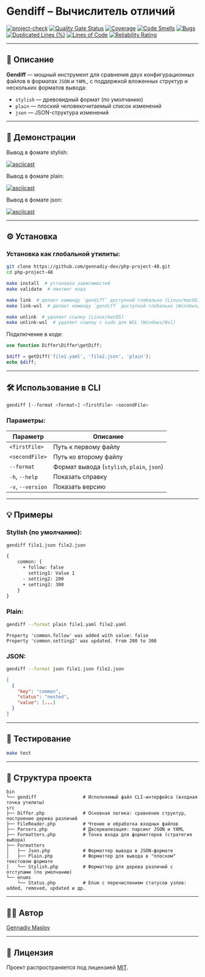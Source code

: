 # Gendiff – Вычислитель отличий

[![project-check](https://github.com/StandAlone404/php-project-48/actions/workflows/project-check.yml/badge.svg)](https://github.com/StandAlone404/php-project-48/actions/workflows/project-check.yml)
[![Quality Gate Status](https://sonarcloud.io/api/project_badges/measure?project=php-project-48&metric=alert_status)](https://sonarcloud.io/summary/new_code?id=php-project-48)
[![Coverage](https://sonarcloud.io/api/project_badges/measure?project=php-project-48&metric=coverage)](https://sonarcloud.io/summary/new_code?id=php-project-48)
[![Code Smells](https://sonarcloud.io/api/project_badges/measure?project=php-project-48&metric=code_smells)](https://sonarcloud.io/summary/new_code?id=php-project-48)
[![Bugs](https://sonarcloud.io/api/project_badges/measure?project=php-project-48&metric=bugs)](https://sonarcloud.io/summary/new_code?id=php-project-48)
[![Duplicated Lines (%)](https://sonarcloud.io/api/project_badges/measure?project=php-project-48&metric=duplicated_lines_density)](https://sonarcloud.io/summary/new_code?id=php-project-48)
[![Lines of Code](https://sonarcloud.io/api/project_badges/measure?project=php-project-48&metric=ncloc)](https://sonarcloud.io/summary/new_code?id=php-project-48)
[![Reliability Rating](https://sonarcloud.io/api/project_badges/measure?project=php-project-48&metric=reliability_rating)](https://sonarcloud.io/summary/new_code?id=php-project-48)

---

## 📖 Описание

**Gendiff** — мощный инструмент для сравнения двух конфигурационных файлов в форматах `JSON` и `YAML`, с поддержкой вложенных структур и нескольких форматов вывода:

- `stylish` — древовидный формат (по умолчанию)
- `plain` — плоский человекочитаемый список изменений
- `json` — JSON-структура изменений

---

## 🎥 Демонстрации

Вывод в фомате stylish:

[![asciicast](https://asciinema.org/a/M5kRht39FKYV6LoFjISj92MKx.svg)](https://asciinema.org/a/M5kRht39FKYV6LoFjISj92MKx)

Вывод в фомате plain:

[![asciicast](https://asciinema.org/a/4hbI80NvSL7V521rtA02bTtMu.svg)](https://asciinema.org/a/4hbI80NvSL7V521rtA02bTtMu)

Вывод в фомате json:

[![asciicast](https://asciinema.org/a/SS6mt3J75lanThzt8WArdSXpq.svg)](https://asciinema.org/a/SS6mt3J75lanThzt8WArdSXpq)

---

## ⚙️ Установка

### Установка как глобальной утилиты:

```bash
git clone https://github.com/gennadiy-dev/php-project-48.git
cd php-project-48

make install  # установка зависимостей
make validate  # линтинг кода

make link  # делает команду `gendiff` доступной глобально (Linux/macOS)
make link-wsl  # делает команду `gendiff` доступной глобально (Windows/Wsl)

make unlink  # удаляет ссылку (Linux/macOS)
make unlink-wsl  # удаляет ссылку с sudo для WSL (Windows/Wsl)
````

Подключение в коде:

```php
use function Differ\Differ\getDiff;

$diff = getDiff('file1.yaml', 'file2.json', 'plain');
echo $diff;
```

---

## 🛠 Использование в CLI

```bash
gendiff [--format <format>] <firstFile> <secondFile>
```

### Параметры:

| Параметр          | Описание                                   |
| ----------------- | ------------------------------------------ |
| `<firstFile>`     | Путь к первому файлу                       |
| `<secondFile>`    | Путь ко второму файлу                      |
| `--format`        | Формат вывода (`stylish`, `plain`, `json`) |
| `-h`, `--help`    | Показать справку                           |
| `-v`, `--version` | Показать версию                            |

---

## 💡 Примеры

### Stylish (по умолчанию):

```bash
gendiff file1.json file2.json
```

```diff
{
    common: {
      + follow: false
        setting1: Value 1
      - setting2: 200
      + setting2: 300
    }
}
```

### Plain:

```bash
gendiff --format plain file1.yaml file2.yaml
```

```text
Property 'common.follow' was added with value: false
Property 'common.setting2' was updated. From 200 to 300
```

### JSON:

```bash
gendiff --format json file1.json file2.json
```

```json
[
  {
    "key": "common",
    "status": "nested",
    "value": [...]
  }
]
```

---

## 🧪 Тестирование

```bash
make test
```

---

## 📂 Структура проекта

```text
bin
└── gendiff                 # Исполняемый файл CLI-интерфейса (входная точка утилиты)
src
├── Differ.php              # Основная логика: сравнение структур, построение дерева различий
├── FileReader.php          # Чтение и обработка входных файлов
├── Parsers.php             # Десериализация: парсинг JSON и YAML
├── Formatters.php          # Точка входа для форматтеров (стратегия выбора)
├── Formatters
│   ├── Json.php            # Форматтер вывода в JSON-формате
│   ├── Plain.php           # Форматтер для вывода в "плоском" текстовом формате
│   └── Stylish.php         # Форматтер для дерева различий с отступами (по умолчанию)
└── enums
    └── Status.php          # Enum с перечислением статусов узлов: added, removed, updated и др.
```

---

## 🧑‍💻 Автор

[Gennadiy Maslov](https://github.com/gmaslov-dev)

---

## 📝 Лицензия

Проект распространяется под лицензией [MIT](LICENSE).
